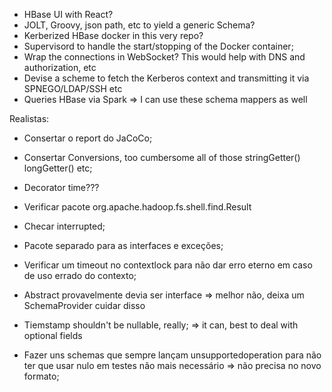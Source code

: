 - HBase UI with React?
- JOLT, Groovy, json path, etc to yield a generic Schema?
- Kerberized HBase docker in this very repo?
- Supervisord to handle the start/stopping of the Docker container;
- Wrap the connections in WebSocket? This would help with DNS and authorization, etc
- Devise a scheme to fetch the Kerberos context and transmitting it via SPNEGO/LDAP/SSH etc
- Queries HBase via Spark => I can use these schema mappers as well

Realistas:

- Consertar o report do JaCoCo;
- Consertar Conversions, too cumbersome all of those stringGetter() longGetter() etc;
- Decorator time???
- Verificar pacote org.apache.hadoop.fs.shell.find.Result
- Checar interrupted;
- Pacote separado para as interfaces e exceções;
- Verificar um timeout no contextlock para não dar erro eterno em caso de uso errado do contexto;

- Abstract provavelmente devia ser interface => melhor não, deixa um SchemaProvider cuidar disso
- Tiemstamp shouldn't be nullable, really; => it can, best to deal with optional fields
- Fazer uns schemas que sempre lançam unsupportedoperation para não ter que usar nulo em testes não mais necessário => não precisa no 
  novo formato;
